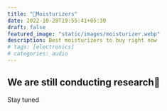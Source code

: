 ```yaml
---
title: "🧴Moisturizers"
date: 2022-10-28T19:55:41+05:30
draft: false
featured_image: "static/images/moisturizer.webp"
description: Best moisturizers to buy right now
# tags: [electronics]
# categories: audio
---
```


## We are still conducting research🧴
Stay tuned